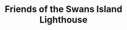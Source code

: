 ---
layout: repo
title: "Friends of the Swans Island Lighthouse"
id: 3411
permalink: repos/3411/
---